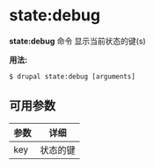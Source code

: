 # state:debug
**state:debug** 命令 显示当前状态的键(s)

**用法:**
```
$ drupal state:debug [arguments] 
```

## 可用参数
参数 | 详细
---------|-------------
key | 状态的键
